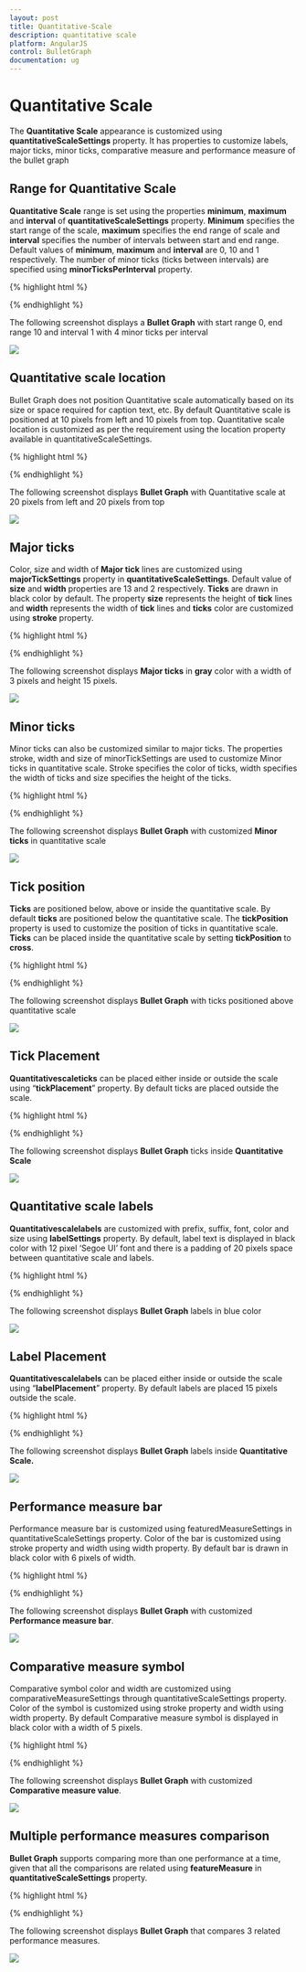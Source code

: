 ```yaml
---
layout: post
title: Quantitative-Scale
description: quantitative scale
platform: AngularJS
control: BulletGraph	
documentation: ug
---
```


# Quantitative Scale

The **Quantitative Scale** appearance is customized using **quantitativeScaleSettings** property. It has properties to customize labels, major ticks, minor ticks, comparative measure and performance measure of the bullet graph

## Range for Quantitative Scale

**Quantitative Scale** range is set using the properties **minimum**, **maximum** and **interval** of **quantitativeScaleSettings** property. **Minimum** specifies the start range of the scale, **maximum** specifies the end range of scale and **interval** specifies the number of intervals between start and end range. Default values of **minimum**, **maximum** and **interval** are 0, 10 and 1 respectively. The number of minor ticks (ticks between intervals) are specified using **minorTicksPerInterval** property.

{% highlight html %}

<html xmlns="http://www.w3.org/1999/xhtml" lang="en" ng-app="BulletGraphApp">
    <head>
        <title>Essential Studio for AngularJS: BulletGraph</title>
        <!--CSS and Script file References -->
    </head>
    <body ng-controller="BulletGraphCtrl">
        <div id="bulletframe">
                 <ej-bulletgraph e-quantitativescalesettings-minimum="0" 
                 e-quantitativescalesettings-maximum="100" 
                 e-quantitativescalesettings-interval="10" 
                 e-quantitativescalesettings-minorticksperinterval="4">
                 </ej-bulletgraph>
        </div>
        <script type="text/javascript">
           angular.module('BulletGraphApp', ['ejangular'])
           .controller('BulletGraphCtrl', function ($scope) {
                         });
     </script>
    </body>
</html>




{% endhighlight %}



The following screenshot displays a **Bullet Graph** with start range 0, end range 10 and interval 1 with 4 minor ticks per interval

![](Quantitative-Scale_images/Quantitative-Scale_img1.png) 

## Quantitative scale location

Bullet Graph does not position Quantitative scale automatically based on its size or space required for caption text, etc. By default Quantitative scale is positioned at 10 pixels from left and 10 pixels from top. Quantitative scale location is customized as per the requirement using the location property available in quantitativeScaleSettings.

{% highlight html %}


<html xmlns="http://www.w3.org/1999/xhtml" lang="en" ng-app="BulletGraphApp">
    <head>
        <title>Essential Studio for AngularJS: BulletGraph</title>
        <!--CSS and Script file References -->
    </head>
    <body ng-controller="BulletGraphCtrl">
        <div id="bulletframe">
                 <ej-bulletgraph e-quantitativescalesettings-location-x="20" 
                 e-quantitativescalesettings-location-y="20">
                 </ej-bulletgraph>
        </div>
        <script type="text/javascript">
           angular.module('BulletGraphApp', ['ejangular'])
           .controller('BulletGraphCtrl', function ($scope) {
                         });
     </script>
    </body>
</html>



{% endhighlight %}

The following screenshot displays **Bullet Graph** with Quantitative scale at 20 pixels from left and 20 pixels from top

![](Quantitative-Scale_images/Quantitative-Scale_img2.png) 

## Major ticks

Color, size and width of **Major tick** lines are customized using **majorTickSettings** property in **quantitativeScaleSettings**. Default value of **size** and **width** properties are 13 and 2 respectively. **Ticks** are drawn in black color by default. The property **size** represents the height of **tick** lines and **width** represents the width of **tick** lines and **ticks** color are customized using **stroke** property.

{% highlight html %}

<html xmlns="http://www.w3.org/1999/xhtml" lang="en" ng-app="BulletGraphApp">
    <head>
        <title>Essential Studio for AngularJS: BulletGraph</title>
        <!--CSS and Script file References -->
    </head>
    <body ng-controller="BulletGraphCtrl">
        <div id="bulletframe">
                 <ej-bulletgraph e-quantitativescalesettings-majorticksettings-size="15"
                 e-quantitativescalesettings-majorticksettings-width="3" 
                 e-quantitativescalesettings-majorticksettings-stroke="gray">
                 </ej-bulletgraph>
        </div>
        <script type="text/javascript">
           angular.module('BulletGraphApp', ['ejangular'])
           .controller('BulletGraphCtrl', function ($scope) {
                         });
     </script>
    </body>
</html>




{% endhighlight %}



The following screenshot displays **Major ticks** in **gray** color with a width of 3 pixels and height 15 pixels.

![](Quantitative-Scale_images/Quantitative-Scale_img3.png) 

## Minor ticks

Minor ticks can also be customized similar to major ticks. The properties stroke, width and size of minorTickSettings are used to customize Minor ticks in quantitative scale. Stroke specifies the color of ticks, width specifies the width of ticks and size specifies the height of the ticks.

{% highlight html %}


<html xmlns="http://www.w3.org/1999/xhtml" lang="en" ng-app="BulletGraphApp">
    <head>
        <title>Essential Studio for AngularJS: BulletGraph</title>
        <!--CSS and Script file References -->
    </head>
    <body ng-controller="BulletGraphCtrl">
        <div id="bulletframe">
                 <ej-bulletgraph e-quantitativescalesettings-minorticksettings-size="7" 
                 e-quantitativescalesettings-minorticksettings-width="3" 
                 e-quantitativescalesettings-minorticksettings-stroke="gray">
                 </ej-bulletgraph>
        </div>
        <script type="text/javascript">
           angular.module('BulletGraphApp', ['ejangular'])
           .controller('BulletGraphCtrl', function ($scope) {
                         });
     </script>
    </body>
</html>


{% endhighlight %}



The following screenshot displays **Bullet Graph** with customized **Minor ticks** in quantitative scale

![](Quantitative-Scale_images/Quantitative-Scale_img4.png) 

## Tick position

**Ticks** are positioned below, above or inside the quantitative scale. By default **ticks** are positioned below the quantitative scale. The **tickPosition** property is used to customize the position of ticks in quantitative scale. **Ticks** can be placed inside the quantitative scale by setting **tickPosition** to **cross**.

{% highlight html %}

<html xmlns="http://www.w3.org/1999/xhtml" lang="en" ng-app="BulletGraphApp">
    <head>
        <title>Essential Studio for AngularJS: BulletGraph</title>
        <!--CSS and Script file References -->
    </head>
    <body ng-controller="BulletGraphCtrl">
        <div id="bulletframe">
                 <ej-bulletgraph e-quantitativescalesettings-tickposition = "above">               
                 </ej-bulletgraph>
        </div>
        <script type="text/javascript">
           angular.module('BulletGraphApp', ['ejangular'])
           .controller('BulletGraphCtrl', function ($scope) {
                         });
     </script>
    </body>
</html>


{% endhighlight %}



The following screenshot displays **Bullet Graph** with ticks positioned above quantitative scale

![](Quantitative-Scale_images/Quantitative-Scale_img5.png) 

## Tick Placement

**Quantitative****scale****ticks** can be placed either inside or outside the scale using “**tickPlacement**” property. By default ticks are placed outside the scale.



{% highlight html %}


<html xmlns="http://www.w3.org/1999/xhtml" lang="en" ng-app="BulletGraphApp">
    <head>
        <title>Essential Studio for AngularJS: BulletGraph</title>
        <!--CSS and Script file References -->
    </head>
    <body ng-controller="BulletGraphCtrl">
        <div id="bulletframe">
                 <ej-bulletgraph e-value="8" e-comparitiveMeasureValue="5" e-qualitativerangesize="50" 
                 e-quantitativescalesettings-location-x = "108" 
                 e-quantitativescalesettings-location-y="10" 
                 e-quantitativescalesettings-tickplacement="inside"
                 e-quantitativescalesettings-labelsettings-offset="5" 
                 e-quantitativescalesettings-labelsettings-size="10" 
                 e-quantitativescalesettings-labelsettings-labelPrefix="$" 
                 e-quantitativescalesettings-labelsettings-labelSuffix="K" e-captionSettings-textAngle="0"
                 e-captionSettings-location-x="17" e-captionSettings-location-y="28" 
                 e-captionSettings-text="Revenue YTD" e-captionSettings-subTitle-textAngle="0" 
                 e-captionSettings-subTitle-text="$ in Thousands" e-captionSettings-subTitle-location-x="10"
                 e-captionSettings-subTitle-location-y="42">               
                 </ej-bulletgraph>
        </div>
        <script type="text/javascript">
           angular.module('BulletGraphApp', ['ejangular'])
           .controller('BulletGraphCtrl', function ($scope) {
                         });
     </script>
    </body>
</html>




{% endhighlight %}



The following screenshot displays **Bullet Graph** ticks inside **Quantitative Scale**

![](Quantitative-Scale_images/Quantitative-Scale_img6.png) 

## Quantitative scale labels

**Quantitative****scale****labels** are customized with prefix, suffix, font, color and size using **labelSettings** property. By default, label text is displayed in black color with 12 pixel ‘Segoe UI’ font and there is a padding of 20 pixels space between quantitative scale and labels.

{% highlight html %}


<html xmlns="http://www.w3.org/1999/xhtml" lang="en" ng-app="BulletGraphApp">
    <head>
        <title>Essential Studio for AngularJS: BulletGraph</title>
        <!--CSS and Script file References -->
    </head>
    <body ng-controller="BulletGraphCtrl">
        <div id="bulletframe">
                 <ej-bulletgraph e-quantitativescalesettings-labelsettings-stroke="blue" 
                 e-quantitativescalesettings-labelsettings-labelPrefix="$" 
                 e-quantitativescalesettings-labelsettings-labelSuffix="K"
                 e-quantitativescalesettings-labelsettings-font-fontfamily="segoe ui" 
                 e-quantitativescalesettings-labelsettings-font-fontstyle="bold"   
                 e-quantitativescalesettings-labelsettings-font-fontweight="regular" 
                 e-quantitativescalesettings-labelsettings-font-opacity="0.8" 
                 e-quantitativescalesettings-size="12" e-quantitativescalesettings-offset="15">              
                 </ej-bulletgraph>
        </div>
        <script type="text/javascript">
           angular.module('BulletGraphApp', ['ejangular'])
           .controller('BulletGraphCtrl', function ($scope) {
                         });
     </script>
    </body>
</html>



{% endhighlight %}



The following screenshot displays **Bullet Graph** labels in blue color

![](Quantitative-Scale_images/Quantitative-Scale_img7.png) 

## Label Placement

**Quantitative****scale****labels** can be placed either inside or outside the scale using “**labelPlacement**” property. By default labels are placed 15 pixels outside the scale.

{% highlight html %}



<html xmlns="http://www.w3.org/1999/xhtml" lang="en" ng-app="BulletGraphApp">
    <head>
        <title>Essential Studio for AngularJS: BulletGraph</title>
        <!--CSS and Script file References -->
    </head>
    <body ng-controller="BulletGraphCtrl">
        <div id="bulletframe">
                 <ej-bulletgraph e-value="8" e-comparitiveMeasureValue="5" e-qualitativerangesize="50" 
                 e-quantitativescalesettings-location-x = "108" 
                 e-quantitativescalesettings-location-y="10" 
                 e-quantitativescalesettings-labelsettings-offset="5" 
                 e-quantitativescalesettings-labelsettings-size="10" 
                 e-quantitativescalesettings-labelsettings-labelPrefix="$" 
                 e-quantitativescalesettings-labelsettings-labelSuffix="K"
                 e-quantitativescalesettings-font-fontweight="bold" 
                 e-quantitativescalesettings-labelPlacement="inside" e-captionSettings-textAngle="0" 
                 e-captionSettings-location-x="17" e-captionSettings-location-y="28" 
                 e-captionSettings-text="Revenue YTD" e-captionSettings-subTitle-textAngle="0"
                 e-captionSettings-subTitle-text="$ in Thousands" e-captionSettings-subTitle-location-x="10"
                 e-captionSettings-subTitle-location-y="42">               
                 </ej-bulletgraph>
        </div>
        <script type="text/javascript">
           angular.module('BulletGraphApp', ['ejangular'])
           .controller('BulletGraphCtrl', function ($scope) {
                         });
     </script>
    </body>
</html>


{% endhighlight %}



The following screenshot displays **Bullet Graph** labels inside **Quantitative Scale.**

![](Quantitative-Scale_images/Quantitative-Scale_img8.png) 

## Performance measure bar

Performance measure bar is customized using featuredMeasureSettings in quantitativeScaleSettings property. Color of the bar is customized using stroke property and width using width property. By default bar is drawn in black color with 6 pixels of width.

{% highlight html %}

<html xmlns="http://www.w3.org/1999/xhtml" lang="en" ng-app="BulletGraphApp">
    <head>
        <title>Essential Studio for AngularJS: BulletGraph</title>
        <!--CSS and Script file References -->
    </head>
    <body ng-controller="BulletGraphCtrl">
        <div id="bulletframe">
                 <ej-bulletgraph e-value="5" 
                 e-quantitativescalesettings-featuredMeasureSettings-stroke="blue"
                 e-quantitativescalesettings-featuredMeasureSettings-width="4">               
                 </ej-bulletgraph>
        </div>
        <script type="text/javascript">
           angular.module('BulletGraphApp', ['ejangular'])
           .controller('BulletGraphCtrl', function ($scope) {
                         });
     </script>
    </body>
</html>





{% endhighlight %}



The following screenshot displays **Bullet Graph** with customized **Performance measure bar**.

![](Quantitative-Scale_images/Quantitative-Scale_img9.png) 

## Comparative measure symbol

Comparative symbol color and width are customized using comparativeMeasureSettings through quantitativeScaleSettings property. Color of the symbol is customized using stroke property and width using width property. By default Comparative measure symbol is displayed in black color with a width of 5 pixels.

{% highlight html %}

<html xmlns="http://www.w3.org/1999/xhtml" lang="en" ng-app="BulletGraphApp">
    <head>
        <title>Essential Studio for AngularJS: BulletGraph</title>
        <!--CSS and Script file References -->
    </head>
    <body ng-controller="BulletGraphCtrl">
        <div id="bulletframe">
                 <ej-bulletgraph e-comparativeMeasureValue="5" e-quantitativescalesettings-comparitiveMeasureSettings-stroke="blue" e-quantitativescalesettings-comparitiveMeasureSettings-width="5">               
                 </ej-bulletgraph>
        </div>
        <script type="text/javascript">
           angular.module('BulletGraphApp', ['ejangular'])
             .controller('BulletGraphCtrl', function ($scope) {
                         });
     </script>
    </body>
</html>



{% endhighlight %}



The following screenshot displays **Bullet Graph** with customized **Comparative measure value**.

![](Quantitative-Scale_images/Quantitative-Scale_img10.png) 

## Multiple performance measures comparison

**Bullet Graph** supports comparing more than one performance at a time, given that all the comparisons are related using **featureMeasure** in **quantitativeScaleSettings** property.

{% highlight html %}

<html xmlns="http://www.w3.org/1999/xhtml" lang="en" ng-app="BulletGraphApp">
    <head>
        <title>Essential Studio for AngularJS: BulletGraph</title>
        <!--CSS and Script file References -->
    </head>
    <body ng-controller="BulletGraphCtrl">
        <div id="bulletframe">
                 <ej-bulletgraph e-qualitativerangesize="60" e-height="120" e-quantitativescalesettings-featureMeasures="featureMeasure">               
                 </ej-bulletgraph>
        </div>
        <script type="text/javascript">
           angular.module('BulletGraphApp', ['ejangular'])
             .controller('BulletGraphCtrl', function ($scope) {
                 $scope.featureMeasure=[
                            { value: 6, comparativeMeasureValue: 3, category: 2010 },
                            { value: 9, comparativeMeasureValue: 6, category: 2011 },
                            { value: 5, comparativeMeasureValue: 5, category: 2012 },
                        ];
                         });
     </script>
    </body>
</html>




{% endhighlight %}



The following screenshot displays **Bullet Graph** that compares 3 related performance measures.

![](Quantitative-Scale_images/Quantitative-Scale_img11.png) 


